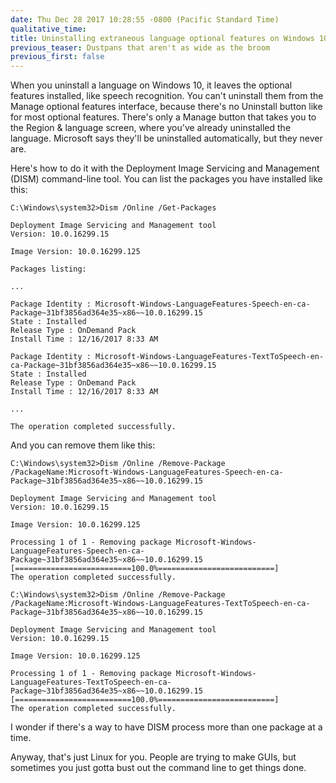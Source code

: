 ```yaml
---
date: Thu Dec 28 2017 10:28:55 -0800 (Pacific Standard Time)
qualitative_time: 
title: Uninstalling extraneous language optional features on Windows 10
previous_teaser: Dustpans that aren't as wide as the broom
previous_first: false
---
```

When you uninstall a language on Windows 10, it leaves the optional features installed, like speech recognition.
You can't uninstall them from the Manage optional features interface, because there's no Uninstall button like for most optional features.
There's only a Manage button that takes you to the Region & language screen, where you've already uninstalled the language.
Microsoft says they'll be uninstalled automatically, but they never are.

Here's how to do it with the Deployment Image Servicing and Management (DISM) command-line tool.
You can list the packages you have installed like this:

```
C:\Windows\system32>Dism /Online /Get-Packages

Deployment Image Servicing and Management tool
Version: 10.0.16299.15

Image Version: 10.0.16299.125

Packages listing:

...

Package Identity : Microsoft-Windows-LanguageFeatures-Speech-en-ca-Package~31bf3856ad364e35~x86~~10.0.16299.15
State : Installed
Release Type : OnDemand Pack
Install Time : 12/16/2017 8:33 AM

Package Identity : Microsoft-Windows-LanguageFeatures-TextToSpeech-en-ca-Package~31bf3856ad364e35~x86~~10.0.16299.15
State : Installed
Release Type : OnDemand Pack
Install Time : 12/16/2017 8:33 AM

...

The operation completed successfully.
```

And you can remove them like this:

```
C:\Windows\system32>Dism /Online /Remove-Package /PackageName:Microsoft-Windows-LanguageFeatures-Speech-en-ca-Package~31bf3856ad364e35~x86~~10.0.16299.15

Deployment Image Servicing and Management tool
Version: 10.0.16299.15

Image Version: 10.0.16299.125

Processing 1 of 1 - Removing package Microsoft-Windows-LanguageFeatures-Speech-en-ca-Package~31bf3856ad364e35~x86~~10.0.16299.15
[==========================100.0%==========================]
The operation completed successfully.

C:\Windows\system32>Dism /Online /Remove-Package /PackageName:Microsoft-Windows-LanguageFeatures-TextToSpeech-en-ca-Package~31bf3856ad364e35~x86~~10.0.16299.15

Deployment Image Servicing and Management tool
Version: 10.0.16299.15

Image Version: 10.0.16299.125

Processing 1 of 1 - Removing package Microsoft-Windows-LanguageFeatures-TextToSpeech-en-ca-Package~31bf3856ad364e35~x86~~10.0.16299.15
[==========================100.0%==========================]
The operation completed successfully.
```

I wonder if there's a way to have DISM process more than one package at a time.

Anyway, that's just Linux for you.
People are trying to make GUIs, but sometimes you just gotta bust out the command line to get things done.
